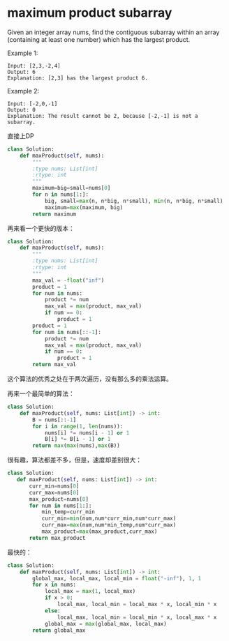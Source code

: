 # maximum product subarray

Given an integer array nums, find the contiguous subarray within an array (containing at least one number) which has the largest product.

Example 1:
```
Input: [2,3,-2,4]
Output: 6
Explanation: [2,3] has the largest product 6.
```
Example 2:
```
Input: [-2,0,-1]
Output: 0
Explanation: The result cannot be 2, because [-2,-1] is not a subarray.
```
直接上DP

```python
class Solution:
    def maxProduct(self, nums):
        """
        :type nums: List[int]
        :rtype: int
        """
        maximum=big=small=nums[0]
        for n in nums[1:]:
            big, small=max(n, n*big, n*small), min(n, n*big, n*small)
            maximum=max(maximum, big)
        return maximum
```

再来看一个更快的版本：

```python
class Solution:
    def maxProduct(self, nums):
        """
        :type nums: List[int]
        :rtype: int
        """
        max_val = -float("inf")
        product = 1
        for num in nums:
            product *= num
            max_val = max(product, max_val)
            if num == 0:
                product = 1
        product = 1
        for num in nums[::-1]:
            product *= num
            max_val = max(product, max_val)
            if num == 0:
                product = 1
        return max_val

```
这个算法的优秀之处在于两次遍历，没有那么多的乘法运算。

再来一个最简单的算法：

```python
class Solution:
    def maxProduct(self, nums: List[int]) -> int:
        B = nums[::-1]
        for i in range(1, len(nums)):
            nums[i] *= nums[i - 1] or 1
            B[i] *= B[i - 1] or 1
        return max(max(nums),max(B))
```


很有趣，算法都差不多，但是，速度却差别很大：

 ```python
 class Solution:
    def maxProduct(self, nums: List[int]) -> int:
        curr_min=nums[0]
        curr_max=nums[0]
        max_product=nums[0]
        for num in nums[1:]:
            min_temp=curr_min
            curr_min=min(num,num*curr_min,num*curr_max)
            curr_max=max(num,num*min_temp,num*curr_max)
            max_product=max(max_product,curr_max)
        return max_product
 ```

最快的：

```python
class Solution:
    def maxProduct(self, nums: List[int]) -> int:
        global_max, local_max, local_min = float("-inf"), 1, 1
        for x in nums:
            local_max = max(1, local_max)
            if x > 0:
                local_max, local_min = local_max * x, local_min * x
            else:
                local_max, local_min = local_min * x, local_max * x
            global_max = max(global_max, local_max)
        return global_max

    
```
